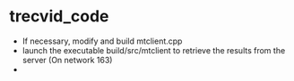 trecvid_code
============

* If necessary, modify and build mtclient.cpp
* launch the executable build/src/mtclient to retrieve the results from the server (On network 163)
*

